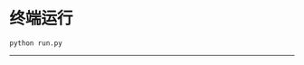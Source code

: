 # 终端运行

```shell
python run.py
```
******************************************************************************************************************************************************************************************************************************************************************************************************************************************************************************************************************************************************************************************************************************************************************************************************************************************************************************************************************************************************************************************************************************************************************************************************************************************************************************************************************************************************************************************************************************************************************************************************************************************